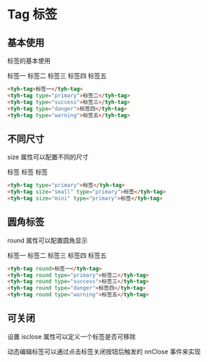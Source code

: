 # Tag 标签

## 基本使用

标签的基本使用

<tyh-tag>标签一</tyh-tag>
<tyh-tag type="primary">标签二</tyh-tag>
<tyh-tag type="success">标签三</tyh-tag>
<tyh-tag type="danger">标签四</tyh-tag>
<tyh-tag type="warning">标签五</tyh-tag>

```html
<tyh-tag>标签一</tyh-tag>
<tyh-tag type="primary">标签二</tyh-tag>
<tyh-tag type="success">标签三</tyh-tag>
<tyh-tag type="danger">标签四</tyh-tag>
<tyh-tag type="warning">标签五</tyh-tag>
```

## 不同尺寸

size 属性可以配置不同的尺寸

<tyh-tag type="primary">标签</tyh-tag>
<tyh-tag size="small" type="primary">标签</tyh-tag>
<tyh-tag size="mini" type="primary">标签</tyh-tag>

```html
<tyh-tag type="primary">标签</tyh-tag>
<tyh-tag size="small" type="primary">标签</tyh-tag>
<tyh-tag size="mini" type="primary">标签</tyh-tag>
```

## 圆角标签

round 属性可以配置圆角显示

<tyh-tag round>标签一</tyh-tag>
<tyh-tag round type="primary">标签二</tyh-tag>
<tyh-tag round type="success">标签三</tyh-tag>
<tyh-tag round type="danger">标签四</tyh-tag>
<tyh-tag round type="warning">标签五</tyh-tag>

```html
<tyh-tag round>标签一</tyh-tag>
<tyh-tag round type="primary">标签二</tyh-tag>
<tyh-tag round type="success">标签三</tyh-tag>
<tyh-tag round type="danger">标签四</tyh-tag>
<tyh-tag round type="warning">标签五</tyh-tag>
```

## 可关闭

设置 isclose 属性可以定义一个标签是否可移除

动态编辑标签可以通过点击标签关闭按钮后触发的 onClose 事件来实现
